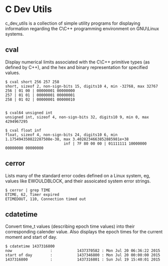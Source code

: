 C Dev Utils
===========

c_dev_utils is a collection of simple utility programs for displaying
information regarding the C\C++ programming environment on GNU\Linux systems.

cval
----

Display numerical limits associated with the C\C++ primitive types (as defined
by C++), and the hex and binary representation for specified values.

    $ cval short 256 257 258
    short, sizeof 2, non-sign-bits 15, digits10 4, min -32768, max 32767
    256 | 01 00 | 00000001 00000000
    257 | 01 01 | 00000001 00000001
    258 | 01 02 | 00000001 00000010


    $ cval64 unsigned int
    unsigned int, sizeof 4, non-sign-bits 32, digits10 9, min 0, max 4294967295

    $ cval float inf
    float, sizeof 4, non-sign-bits 24, digits10 6, min 1.175494350822287508e-38, max 3.4028234663852885981e+38
                              inf | 7F 80 00 00 | 01111111 10000000 00000000 00000000


cerror
------

Lists many of the standard error codes defined on a Linux system, eg, values
like EWOULDBLOCK, and their assoicated system error strings.


    $ cerror | grep TIME
    ETIME, 62, Timer expired
    ETIMEDOUT, 110, Connection timed out


cdatetime
---------

Convert time_t values (describing epoch time values) into their corresponding
calender value. Also displays the epoch times for the current moment and start
of day.


    $ cdatetime 1437316800
    now                 :           1437370582 : Mon Jul 20 06:36:22 2015
    start of day        :           1437346800 : Mon Jul 20 00:00:00 2015
    1437316800          :           1437316801 : Sun Jul 19 15:40:01 2015
